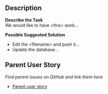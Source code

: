 ## Description
**Describe the Task** \
We would like to have \<this> work...


**Possible Suggested Solution**  
- Edit the \<filename> and push it...
- Update the database... 


## Parent User Story
*Find parent issues on GitHub and link them here*
- [Parent user story](<Parent user story link>)
